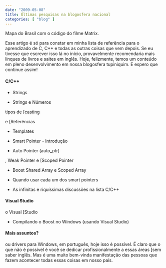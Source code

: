 ```yaml
---
date: "2009-05-08"
title: Últimas pesquisas na blogosfera nacional
categories: [ "blog" ]
---
```

Mapa do Brasil com o código do filme Matrix.

Esse artigo é só para constar em minha lista de referência para o aprendizado de C, C++ e todas as outras coisas que vem depois. Se eu tivesse que escrever isso lá no início, provavelmente recomendaria mais linques de livros e saites em inglês. Hoje, felizmente, temos um conteúdo em pleno desenvolvimento em nossa blogosfera tupiniquim. E espero que continue assim!

#### C/C++

	
  * Strings

	
  * Strings e Números

	
 tipos de [casting

	
 e [Referências

	
  * Templates

	
  * Smart Pointer - Introdução

	
  * Auto Pointer (auto_ptr)

	
, Weak Pointer e [Scoped Pointer

	
  * Boost Shared Array e Scoped Array 

	
  * Quando usar cada um dos smart pointers

	
  * As infinitas e riquíssimas discussões na lista C/C++

#### Visual Studio

	
 o Visual [Studio

	
  * Compilando o Boost no Windows (usando Visual Studio)

#### Mais assuntos?

 ou drivers para Windows, em português, hoje isso é possível. É claro que o que não é possível é você se dedicar profissionalmente a essas áreas [sem saber inglês. Mas é uma muito bem-vinda manifestação das pessoas que fazem acontecer todas essas coisas em nosso país.
